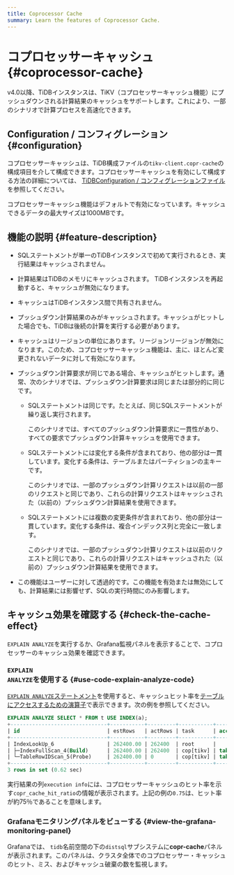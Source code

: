 ```yaml
---
title: Coprocessor Cache
summary: Learn the features of Coprocessor Cache.
---
```


# コプロセッサーキャッシュ {#coprocessor-cache}

v4.0以降、TiDBインスタンスは、TiKV（コプロセッサーキャッシュ機能）にプッシュダウンされる計算結果のキャッシュをサポートします。これにより、一部のシナリオで計算プロセスを高速化できます。

## Configuration / コンフィグレーション {#configuration}

<CustomContent platform="tidb">

コプロセッサーキャッシュは、TiDB構成ファイルの`tikv-client.copr-cache`の構成項目を介して構成できます。コプロセッサーキャッシュを有効にして構成する方法の詳細については、 [TiDBConfiguration / コンフィグレーションファイル](/tidb-configuration-file.md#tikv-clientcopr-cache-new-in-v400)を参照してください。

</CustomContent>

<CustomContent platform="tidb-cloud">

コプロセッサーキャッシュ機能はデフォルトで有効になっています。キャッシュできるデータの最大サイズは1000MBです。

</CustomContent>

## 機能の説明 {#feature-description}

-   SQLステートメントが単一のTiDBインスタンスで初めて実行されるとき、実行結果はキャッシュされません。

-   計算結果はTiDBのメモリにキャッシュされます。 TiDBインスタンスを再起動すると、キャッシュが無効になります。

-   キャッシュはTiDBインスタンス間で共有されません。

-   プッシュダウン計算結果のみがキャッシュされます。キャッシュがヒットした場合でも、TiDBは後続の計算を実行する必要があります。

-   キャッシュはリージョンの単位にあります。リージョンリージョンが無効になります。このため、コプロセッサーキャッシュ機能は、主に、ほとんど変更されないデータに対して有効になります。

-   プッシュダウン計算要求が同じである場合、キャッシュがヒットします。通常、次のシナリオでは、プッシュダウン計算要求は同じまたは部分的に同じです。
    -   SQLステートメントは同じです。たとえば、同じSQLステートメントが繰り返し実行されます。

        このシナリオでは、すべてのプッシュダウン計算要求に一貫性があり、すべての要求でプッシュダウン計算キャッシュを使用できます。

    -   SQLステートメントには変化する条件が含まれており、他の部分は一貫しています。変化する条件は、テーブルまたはパーティションの主キーです。

        このシナリオでは、一部のプッシュダウン計算リクエストは以前の一部のリクエストと同じであり、これらの計算リクエストはキャッシュされた（以前の）プッシュダウン計算結果を使用できます。

    -   SQLステートメントには複数の変更条件が含まれており、他の部分は一貫しています。変化する条件は、複合インデックス列と完全に一致します。

        このシナリオでは、一部のプッシュダウン計算リクエストは以前のリクエストと同じであり、これらの計算リクエストはキャッシュされた（以前の）プッシュダウン計算結果を使用できます。

-   この機能はユーザーに対して透過的です。この機能を有効または無効にしても、計算結果には影響せず、SQLの実行時間にのみ影響します。

## キャッシュ効果を確認する {#check-the-cache-effect}

`EXPLAIN ANALYZE`を実行するか、Grafana監視パネルを表示することで、コプロセッサーのキャッシュ効果を確認できます。

### <code>EXPLAIN ANALYZE</code>を使用する {#use-code-explain-analyze-code}

[`EXPLAIN ANALYZE`ステートメント](/sql-statements/sql-statement-explain-analyze.md)を使用すると、キャッシュヒット率を[テーブルにアクセスするための演算子](/choose-index.md#operators-for-accessing-tables)で表示できます。次の例を参照してください。

```sql
EXPLAIN ANALYZE SELECT * FROM t USE INDEX(a);
+-------------------------------+-----------+---------+-----------+------------------------+----------------------------------------------------------------------------------------------------------------------------------------------------------------------------------------------------------------------------------------------------------+--------------------------------+-----------------------+------+
| id                            | estRows   | actRows | task      | access object          | execution info                                                                                                                                                                                                                                           | operator info                  | memory                | disk |
+-------------------------------+-----------+---------+-----------+------------------------+----------------------------------------------------------------------------------------------------------------------------------------------------------------------------------------------------------------------------------------------------------+--------------------------------+-----------------------+------+
| IndexLookUp_6                 | 262400.00 | 262400  | root      |                        | time:620.513742ms, loops:258, cop_task: {num: 4, max: 5.530817ms, min: 1.51829ms, avg: 2.70883ms, p95: 5.530817ms, max_proc_keys: 2480, p95_proc_keys: 2480, tot_proc: 1ms, tot_wait: 1ms, rpc_num: 4, rpc_time: 10.816328ms, copr_cache_hit_rate: 0.75} |                                | 6.685169219970703 MB  | N/A  |
| ├─IndexFullScan_4(Build)      | 262400.00 | 262400  | cop[tikv] | table:t, index:a(a, c) | proc max:93ms, min:1ms, p80:93ms, p95:93ms, iters:275, tasks:4                                                                                                                                                                                           | keep order:false, stats:pseudo | 1.7549400329589844 MB | N/A  |
| └─TableRowIDScan_5(Probe)     | 262400.00 | 0       | cop[tikv] | table:t                | time:0ns, loops:0                                                                                                                                                                                                                                        | keep order:false, stats:pseudo | N/A                   | N/A  |
+-------------------------------+-----------+---------+-----------+------------------------+----------------------------------------------------------------------------------------------------------------------------------------------------------------------------------------------------------------------------------------------------------+--------------------------------+-----------------------+------+
3 rows in set (0.62 sec)
```

実行結果の列`execution info`には、コプロセッサーキャッシュのヒット率を示す`copr_cache_hit_ratio`の情報が表示されます。上記の例の`0.75`は、ヒット率が約75％であることを意味します。

### Grafanaモニタリングパネルをビューする {#view-the-grafana-monitoring-panel}

Grafanaでは、 `tidb`名前空間の下の`distsql`サブシステムに**copr-cache**パネルが表示されます。このパネルは、クラスタ全体でのコプロセッサー・キャッシュのヒット、ミス、およびキャッシュ破棄の数を監視します。
